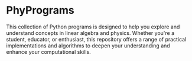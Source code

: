 # PhyPrograms
This collection of Python programs is designed to help you explore and understand concepts in linear algebra and physics. Whether you're a student, educator, or enthusiast, this repository offers a range of practical implementations and algorithms to deepen your understanding and enhance your computational skills.
